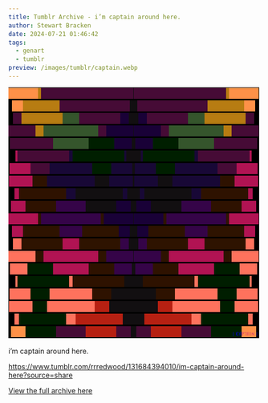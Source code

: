 ```yaml
---
title: Tumblr Archive - i’m captain around here.
author: Stewart Bracken
date: 2024-07-21 01:46:42
tags:
  - genart
  - tumblr
preview: /images/tumblr/captain.webp
---
```


![shader](/images/tumblr/captain.webp)

i’m captain around here.

https://www.tumblr.com/rrredwood/131684394010/im-captain-around-here?source=share

[View the full archive here](https://www.tumblr.com/rrredwood)